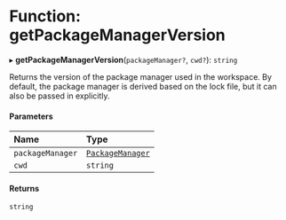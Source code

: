 # Function: getPackageManagerVersion

▸ **getPackageManagerVersion**(`packageManager?`, `cwd?`): `string`

Returns the version of the package manager used in the workspace.
By default, the package manager is derived based on the lock file,
but it can also be passed in explicitly.

#### Parameters

| Name             | Type                                                      |
| :--------------- | :-------------------------------------------------------- |
| `packageManager` | [`PackageManager`](../../devkit/documents/PackageManager) |
| `cwd`            | `string`                                                  |

#### Returns

`string`
